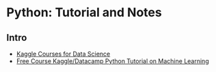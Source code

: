 # Python: Tutorial and Notes

## Intro

- [Kaggle Courses for Data Science](https://www.kaggle.com/learn/overview)
- [Free Course Kaggle/Datacamp Python Tutorial on Machine Learning](https://www.datacamp.com/courses/kaggle-python-tutorial-on-machine-learning)
